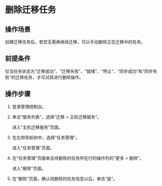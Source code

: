 # 删除迁移任务<a name="sms_03_0010"></a>

## 操作场景<a name="section1566111211466"></a>

创建迁移任务后，若您无需再继续迁移，可以手动删除正在迁移中的任务。

## 前提条件<a name="section1062853510155"></a>

仅当任务状态为“迁移成功”、“迁移失败”、“就绪”、“停止”、“同步成功”和“同步失败”的迁移任务，才可对其进行删除操作。

## 操作步骤<a name="section8920141595719"></a>

1.  登录管理控制台。
2.  单击“服务列表”，选择“迁移 \> 主机迁移服务”。

    进入“主机迁移服务”页面。

3.  在左侧导航树中，选择“任务管理”。

    进入“任务管理”页面。

4.  在“任务管理”页面单击待删除的任务所在行的操作列的“更多 \> 删除”。

    进入“删除”页面。

5.  在“删除”页面，确认待删除的任务信息以后，单击“是”。

